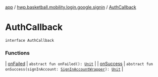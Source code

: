 [app](../../index.md) / [hwp.basketball.mobility.login.google.signin](../index.md) / [AuthCallback](.)

# AuthCallback

`interface AuthCallback`

### Functions

| [onFailed](on-failed.md) | `abstract fun onFailed(): `[`Unit`](https://kotlinlang.org/api/latest/jvm/stdlib/kotlin/-unit/index.html) |
| [onSuccess](on-success.md) | `abstract fun onSuccess(signInAccount: `[`SignInAccountWrapper`](../-sign-in-account-wrapper/index.md)`): `[`Unit`](https://kotlinlang.org/api/latest/jvm/stdlib/kotlin/-unit/index.html) |

